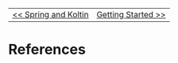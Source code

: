 <table>
  <tr>
    <td><a href="../spring-kotlin"><< Spring and Koltin</a></td>
    <td><a href="../getting-started">Getting Started >></a></td>
  </tr>
</table>

References
======
